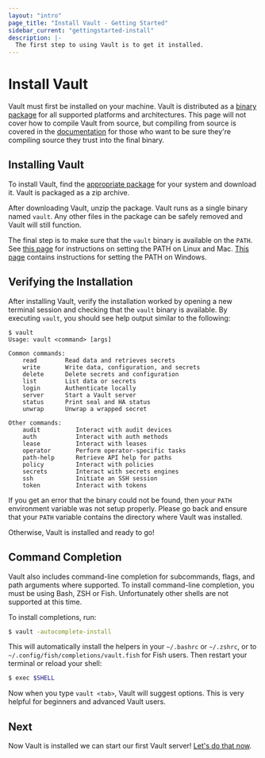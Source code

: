 ```yaml
---
layout: "intro"
page_title: "Install Vault - Getting Started"
sidebar_current: "gettingstarted-install"
description: |-
  The first step to using Vault is to get it installed.
---
```


# Install Vault

Vault must first be installed on your machine. Vault is distributed as
a [binary package](/downloads.html) for all supported platforms and
architectures. This page will not cover how to compile Vault from source,
but compiling from source is covered in the [documentation](/docs/install/index.html)
for those who want to be sure they're compiling source they trust into
the final binary.

## Installing Vault

To install Vault, find the [appropriate package](/downloads.html) for
your system and download it. Vault is packaged as a zip archive.

After downloading Vault, unzip the package. Vault runs as a single binary
named `vault`. Any other files in the package can be safely removed and
Vault will still function.

The final step is to make sure that the `vault` binary is available on the `PATH`.
See [this page](https://stackoverflow.com/questions/14637979/how-to-permanently-set-path-on-linux)
for instructions on setting the PATH on Linux and Mac.
[This page](https://stackoverflow.com/questions/1618280/where-can-i-set-path-to-make-exe-on-windows)
contains instructions for setting the PATH on Windows.

## Verifying the Installation

After installing Vault, verify the installation worked by opening a new
terminal session and checking that the `vault` binary is available. By executing
`vault`, you should see help output similar to the following:

```text
$ vault
Usage: vault <command> [args]

Common commands:
    read        Read data and retrieves secrets
    write       Write data, configuration, and secrets
    delete      Delete secrets and configuration
    list        List data or secrets
    login       Authenticate locally
    server      Start a Vault server
    status      Print seal and HA status
    unwrap      Unwrap a wrapped secret

Other commands:
    audit          Interact with audit devices
    auth           Interact with auth methods
    lease          Interact with leases
    operator       Perform operator-specific tasks
    path-help      Retrieve API help for paths
    policy         Interact with policies
    secrets        Interact with secrets engines
    ssh            Initiate an SSH session
    token          Interact with tokens
```

If you get an error that the binary could not be found, then your `PATH`
environment variable was not setup properly. Please go back and ensure that your
`PATH` variable contains the directory where Vault was installed.

Otherwise, Vault is installed and ready to go!

## Command Completion

Vault also includes command-line completion for subcommands, flags, and path
arguments where supported. To install command-line completion, you must be using
Bash, ZSH or Fish. Unfortunately other shells are not supported at this time.

To install completions, run:

```sh
$ vault -autocomplete-install
```

This will automatically install the helpers in your `~/.bashrc` or `~/.zshrc`, or to
`~/.config/fish/completions/vault.fish` for Fish users. Then restart your terminal
or reload your shell:
```sh
$ exec $SHELL
```

Now when you type `vault <tab>`, Vault will suggest options. This is very
helpful for beginners and advanced Vault users.

## Next

Now Vault is installed we can start our first Vault server! [Let's do
that now](/intro/getting-started/dev-server.html).
